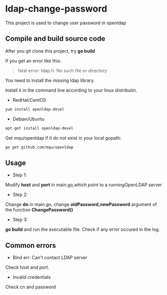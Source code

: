 # ldap-change-password

This project is used to change user password in openldap

## Compile and build source code
After you git clone this project, try **go build** 

If you get an error like this:

> fatal error: ldap.h: No such file or directory

You need to install the missing ldap library.

Install it in the command line according to your linux distributin.

* RedHat/CentOS

```sh
yum install openldap-devel
```

* Debian/Ubuntu

```sh
apt-get install openldap-devel
```

Get mqu/openldap if it do not exist in your local gopath:

```sh
go get github.com/mqu/openldap
```

## Usage
* Step 1:

Modify **host** and **port** in main.go,which point to a runningOpenLDAP server

* Step 2:

Change **dn** in main.go, change **oldPassword**,**newPassword** argument of the function **ChangePassword()**

* Step 3:

**go build** and run the executable file.
Check if any error occured in the log.


## Common errors

* Bind err: Can't contact LDAP server

Check host and port.

* Invalid credentials

Check cn and password

